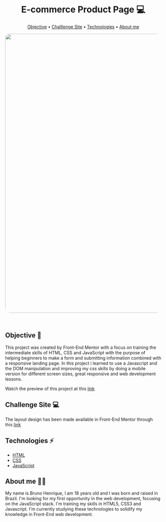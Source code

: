 <h1 align="center"> E-commerce Product Page 💻</h1>

<p align="center">
  <a href="#objective">Objective</a> •
  <a href="#layout">Challlenge Site</a> •
  <a href="#technologies">Technologies</a> •
  <a href="#about-me">About me</a> 
</p>

<p align="center">
  
  <img
    src="Newsletter sign-up form with success message.png"
    width="900px"
    style="display: inline; border-radius: 15px; border: "
  />
</p>

<br/>

<h2 id="objective">Objective 🎯</h2>

This project was created by Front-End Mentor 
with a focus on training the intermediate skills of HTML, CSS and JavaScript with the purpose of helping beginners to make a form and submitting information combined with a responsive landing page. In this project
i learned to use a Javascript and the DOM manipulation and improving my css skills by doing a mobile version for different screen sizes, great responsive and web development lessons.

Watch the preview of this project at this <a href="https://e-commerce-product-page-silk.vercel.app/">link</a>



<h2 id="layout">Challenge Site 💻</h2>

The layout design has been made available in Front-End Mentor through this <a href="https://www.frontendmentor.io/challenges/ecommerce-product-page-UPsZ9MJp6">link</a>

<h2 id="technologies">Technologies ⚡</h2>
<ul>
  <li><a href="https://developer.mozilla.org/en-US/docs/Web/HTML">HTML</a></li>
  <li><a href="https://developer.mozilla.org/en-US/docs/Web/CSS">CSS</a></li>
  <li><a href="https://developer.mozilla.org/en-US/docs/Web/JavaScript/Reference">JavaScript</a></li>
</ul>

<h2 id="about-me">About me 👨🏻</h2>

My name is Bruno Henrique, I am 18 years old and I was born and raised in Brazil. I'm looking for my first opportunity in the web development, focusing on the JavaScript stack. I'm training my skills in HTML5, CSS3 and Javascript. I'm currently studying these technologies to solidify my knowledge in Front-End web development. 
